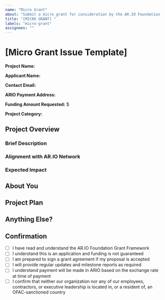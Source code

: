 ```yaml
---
name: "Micro Grant"
about: "Submit a micro grant for consideration by the AR.IO Foundation Grants Committee"
title: "[MICRO GRANT] "
labels: "micro-grant"
assignees: ""
---
```


# [Micro Grant Issue Template]

**Project Name:** 
<!-- Short, descriptive name for your project -->

**Applicant Name:** 
<!-- Individual or team name -->

**Contact Email:** 
<!-- Individual or team email -->

**ARIO Payment Address:** 
<!-- Wallet address for grant payment -->

**Funding Amount Requested:** $ 
<!-- Amount in USD (micro grants typically range from $250-$1,000) -->

**Project Category:**
<!-- Select one: 
- Developer Tools 
- Integration 
- Search/Discovery 
- Gateway Implementation 
- Community/Education 
- Other (please specify) -->

## Project Overview

### Brief Description
<!-- 2-3 sentences explaining what you're building -->

### Alignment with AR.IO Network
<!-- How does this project support the AR.IO ecosystem? (1-2 sentences) -->

### Expected Impact
<!-- Who will benefit from this project and how? (2-3 sentences) -->

## About You
<!-- Brief background relevant to this project (1-3 sentences) --> 
<!-- For micro grants, we focus more on the idea than extensive credentials -->

## Project Plan
<!-- What will you deliver and when? (Typically 2-4 weeks for micro grants) --> 
<!-- List 2-3 concrete deliverables with completion dates -->

## Anything Else?
<!-- Optional: Any additional information that might help us evaluate your proposal -->

## Confirmation

- [ ] I have read and understand the AR.IO Foundation Grant Framework
- [ ] I understand this is an application and funding is not guaranteed
- [ ] I am prepared to sign a grant agreement if my proposal is accepted
- [ ] I will provide regular updates and milestone reports as required
- [ ] I understand payment will be made in ARIO based on the exchange rate at time of payment
- [ ] I confirm that neither our organization nor any of our employees, contractors, or executive leadership is located in, or a resident of, an OFAC-sanctioned country